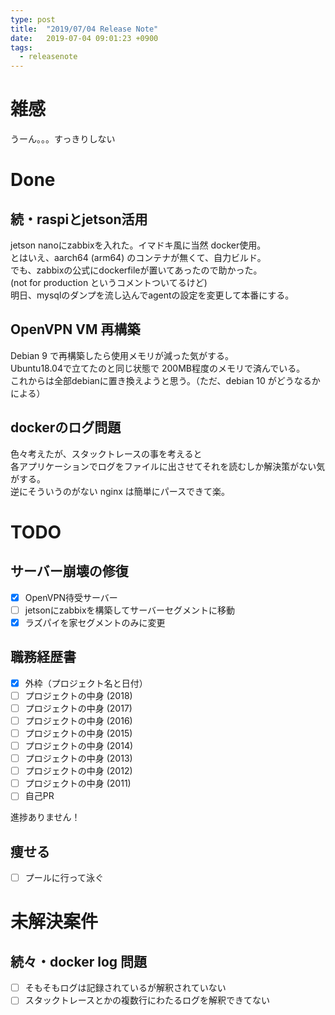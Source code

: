 ```yaml
---
type: post
title:  "2019/07/04 Release Note"
date:   2019-07-04 09:01:23 +0900
tags:
  - releasenote
---
```

# 雑感

うーん。。。すっきりしない

# Done

## 続・raspiとjetson活用

jetson nanoにzabbixを入れた。イマドキ風に当然 docker使用。  
とはいえ、aarch64 (arm64) のコンテナが無くて、自力ビルド。  
でも、zabbixの公式にdockerfileが置いてあったので助かった。  
(not for production というコメントついてるけど)  
明日、mysqlのダンプを流し込んでagentの設定を変更して本番にする。

## OpenVPN VM 再構築

Debian 9 で再構築したら使用メモリが減った気がする。  
Ubuntu18.04で立てたのと同じ状態で 200MB程度のメモリで済んでいる。  
これからは全部debianに置き換えようと思う。（ただ、debian 10 がどうなるかによる）

## dockerのログ問題

色々考えたが、スタックトレースの事を考えると  
各アプリケーションでログをファイルに出させてそれを読むしか解決策がない気がする。  
逆にそういうのがない nginx は簡単にパースできて楽。

# TODO 

## サーバー崩壊の修復

- [x] OpenVPN待受サーバー
- [ ] jetsonにzabbixを構築してサーバーセグメントに移動
- [x] ラズパイを家セグメントのみに変更

## 職務経歴書

- [x] 外枠（プロジェクト名と日付）
- [ ] プロジェクトの中身 (2018)
- [ ] プロジェクトの中身 (2017)
- [ ] プロジェクトの中身 (2016)
- [ ] プロジェクトの中身 (2015)
- [ ] プロジェクトの中身 (2014)
- [ ] プロジェクトの中身 (2013)
- [ ] プロジェクトの中身 (2012)
- [ ] プロジェクトの中身 (2011)
- [ ] 自己PR

進捗ありません！

## 痩せる

- [ ] プールに行って泳ぐ

# 未解決案件

## 続々・docker log 問題

- [ ] そもそもログは記録されているが解釈されていない
- [ ] スタックトレースとかの複数行にわたるログを解釈できてない
